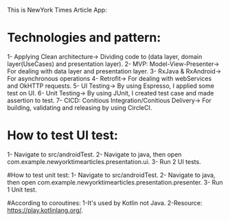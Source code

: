 This is NewYork Times Article App:

# Technologies and pattern:
1- Applying Clean architecture-> Dividing code to (data layer, domain layer(UseCases) and presentation layer).
2- MVP: Model-View-Presenter-> For dealing with data layer and presentation layer.
3- RxJava & RxAndroid-> For asynchronous operations 
4- Retrofit-> For dealing with webServices and OkHTTP requests.
5- UI Testing-> By using Espresso, I applied some test on UI.
6- Unit Testing-> By using JUnit, I created test case and made assertion to test.
7- CICD: Conitious Integration/Conitious Delivery-> For building, validating and releasing by using CircleCI.

# How to test UI test:
1- Navigate to src/androidTest.
2- Navigate to java, then open com.example.newyorktimearticles.presentation.ui.
3- Run 2 UI tests.

#How to test unit test:
1- Navigate to src/androidTest.
2- Navigate to java, then open com.example.newyorktimearticles.presentation.presenter.
3- Run 1 Unit test.

#According to coroutines:
1-It's used by Kotlin not Java.
2-Resource: https://play.kotlinlang.org/.

